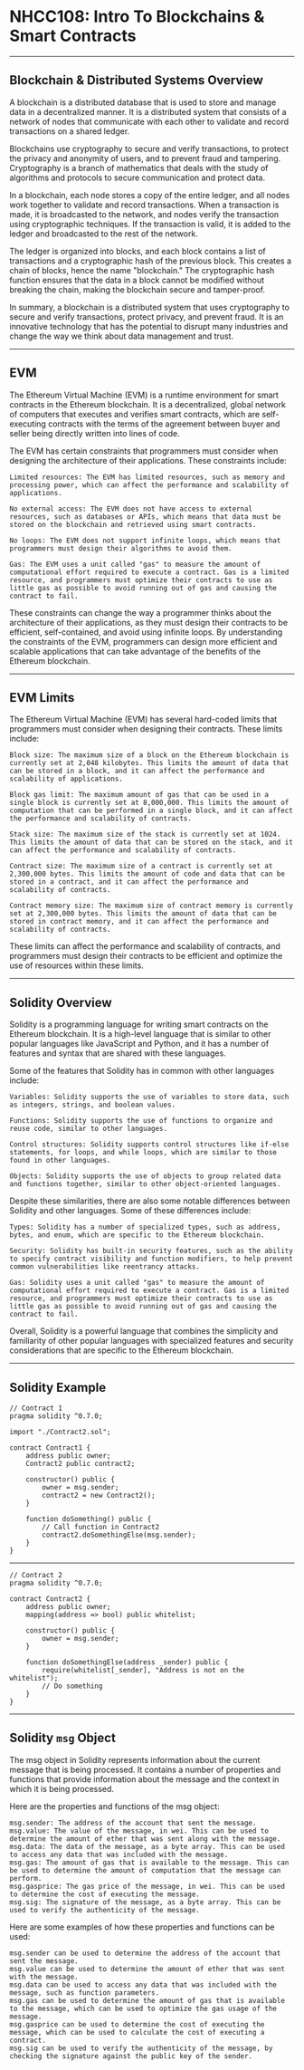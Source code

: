 # NHCC108: Intro To Blockchains & Smart Contracts

---

## Blockchain & Distributed Systems Overview

A blockchain is a distributed database that is used to store and manage data in a decentralized manner. It is a distributed system that consists of a network of nodes that communicate with each other to validate and record transactions on a shared ledger.

Blockchains use cryptography to secure and verify transactions, to protect the privacy and anonymity of users, and to prevent fraud and tampering. Cryptography is a branch of mathematics that deals with the study of algorithms and protocols to secure communication and protect data.

In a blockchain, each node stores a copy of the entire ledger, and all nodes work together to validate and record transactions. When a transaction is made, it is broadcasted to the network, and nodes verify the transaction using cryptographic techniques. If the transaction is valid, it is added to the ledger and broadcasted to the rest of the network.

The ledger is organized into blocks, and each block contains a list of transactions and a cryptographic hash of the previous block. This creates a chain of blocks, hence the name "blockchain." The cryptographic hash function ensures that the data in a block cannot be modified without breaking the chain, making the blockchain secure and tamper-proof.

In summary, a blockchain is a distributed system that uses cryptography to secure and verify transactions, protect privacy, and prevent fraud. It is an innovative technology that has the potential to disrupt many industries and change the way we think about data management and trust.

---

## EVM

The Ethereum Virtual Machine (EVM) is a runtime environment for smart contracts in the Ethereum blockchain. It is a decentralized, global network of computers that executes and verifies smart contracts, which are self-executing contracts with the terms of the agreement between buyer and seller being directly written into lines of code.

The EVM has certain constraints that programmers must consider when designing the architecture of their applications. These constraints include:

    Limited resources: The EVM has limited resources, such as memory and processing power, which can affect the performance and scalability of applications.

    No external access: The EVM does not have access to external resources, such as databases or APIs, which means that data must be stored on the blockchain and retrieved using smart contracts.

    No loops: The EVM does not support infinite loops, which means that programmers must design their algorithms to avoid them.

    Gas: The EVM uses a unit called "gas" to measure the amount of computational effort required to execute a contract. Gas is a limited resource, and programmers must optimize their contracts to use as little gas as possible to avoid running out of gas and causing the contract to fail.

These constraints can change the way a programmer thinks about the architecture of their applications, as they must design their contracts to be efficient, self-contained, and avoid using infinite loops. By understanding the constraints of the EVM, programmers can design more efficient and scalable applications that can take advantage of the benefits of the Ethereum blockchain.

---

## EVM Limits

The Ethereum Virtual Machine (EVM) has several hard-coded limits that programmers must consider when designing their contracts. These limits include:

    Block size: The maximum size of a block on the Ethereum blockchain is currently set at 2,048 kilobytes. This limits the amount of data that can be stored in a block, and it can affect the performance and scalability of applications.

    Block gas limit: The maximum amount of gas that can be used in a single block is currently set at 8,000,000. This limits the amount of computation that can be performed in a single block, and it can affect the performance and scalability of contracts.

    Stack size: The maximum size of the stack is currently set at 1024. This limits the amount of data that can be stored on the stack, and it can affect the performance and scalability of contracts.

    Contract size: The maximum size of a contract is currently set at 2,300,000 bytes. This limits the amount of code and data that can be stored in a contract, and it can affect the performance and scalability of contracts.

    Contract memory size: The maximum size of contract memory is currently set at 2,300,000 bytes. This limits the amount of data that can be stored in contract memory, and it can affect the performance and scalability of contracts.

These limits can affect the performance and scalability of contracts, and programmers must design their contracts to be efficient and optimize the use of resources within these limits.

---

## Solidity Overview

Solidity is a programming language for writing smart contracts on the Ethereum blockchain. It is a high-level language that is similar to other popular languages like JavaScript and Python, and it has a number of features and syntax that are shared with these languages.

Some of the features that Solidity has in common with other languages include:

    Variables: Solidity supports the use of variables to store data, such as integers, strings, and boolean values.

    Functions: Solidity supports the use of functions to organize and reuse code, similar to other languages.

    Control structures: Solidity supports control structures like if-else statements, for loops, and while loops, which are similar to those found in other languages.

    Objects: Solidity supports the use of objects to group related data and functions together, similar to other object-oriented languages.

Despite these similarities, there are also some notable differences between Solidity and other languages. Some of these differences include:

    Types: Solidity has a number of specialized types, such as address, bytes, and enum, which are specific to the Ethereum blockchain.

    Security: Solidity has built-in security features, such as the ability to specify contract visibility and function modifiers, to help prevent common vulnerabilities like reentrancy attacks.

    Gas: Solidity uses a unit called "gas" to measure the amount of computational effort required to execute a contract. Gas is a limited resource, and programmers must optimize their contracts to use as little gas as possible to avoid running out of gas and causing the contract to fail.

Overall, Solidity is a powerful language that combines the simplicity and familiarity of other popular languages with specialized features and security considerations that are specific to the Ethereum blockchain.

---

## Solidity Example

```
// Contract 1
pragma solidity ^0.7.0;

import "./Contract2.sol";

contract Contract1 {
    address public owner;
    Contract2 public contract2;

    constructor() public {
        owner = msg.sender;
        contract2 = new Contract2();
    }

    function doSomething() public {
        // Call function in Contract2
        contract2.doSomethingElse(msg.sender);
    }
}
```

---

```
// Contract 2
pragma solidity ^0.7.0;

contract Contract2 {
    address public owner;
    mapping(address => bool) public whitelist;

    constructor() public {
        owner = msg.sender;
    }

    function doSomethingElse(address _sender) public {
        require(whitelist[_sender], "Address is not on the whitelist");
        // Do something
    }
}
```

---

## Solidity `msg` Object

The msg object in Solidity represents information about the current message that is being processed. It contains a number of properties and functions that provide information about the message and the context in which it is being processed.

Here are the properties and functions of the msg object:

    msg.sender: The address of the account that sent the message.
    msg.value: The value of the message, in wei. This can be used to determine the amount of ether that was sent along with the message.
    msg.data: The data of the message, as a byte array. This can be used to access any data that was included with the message.
    msg.gas: The amount of gas that is available to the message. This can be used to determine the amount of computation that the message can perform.
    msg.gasprice: The gas price of the message, in wei. This can be used to determine the cost of executing the message.
    msg.sig: The signature of the message, as a byte array. This can be used to verify the authenticity of the message.

Here are some examples of how these properties and functions can be used:

    msg.sender can be used to determine the address of the account that sent the message.
    msg.value can be used to determine the amount of ether that was sent with the message.
    msg.data can be used to access any data that was included with the message, such as function parameters.
    msg.gas can be used to determine the amount of gas that is available to the message, which can be used to optimize the gas usage of the message.
    msg.gasprice can be used to determine the cost of executing the message, which can be used to calculate the cost of executing a contract.
    msg.sig can be used to verify the authenticity of the message, by checking the signature against the public key of the sender.

